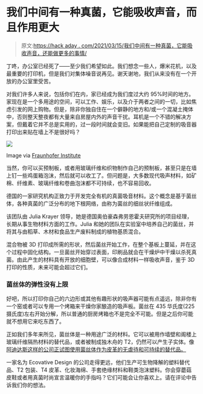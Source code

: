 # 我们中间有一种真菌，它能吸收声音，而且作用更大

> 原文:[https://hack aday . com/2021/03/15/我们中间有一种真菌，它能吸收声音，还能做更多的事情/](https://hackaday.com/2021/03/15/theres-a-fungus-among-us-that-absorbs-sound-and-does-much-more/)

丁咚，办公室已经死了——至少我们希望如此。我们想念一些人，爆米花机，以及最重要的打印机，但是我们对集体噪音说再见。谢天谢地，我们从来没有在一个开放的办公室里受苦。

对我们许多人来说，包括你们在内，家已经成为我们度过大约 95%时间的地方。家现在是一个多用途的空间，可以工作、娱乐，以及介于两者之间的一切，比如焦虑引发的网上购物。但是，除非你独自住在一个僻静的地方和/或一个混凝土掩体中，否则整天整夜都有大量来自房屋内外的声音干扰。耳机是一个不错的解决方案，但戴着它并不总是实用的，过一段时间就会变旧。如果能把自己定制的吸音器打印出来贴在墙上不是很好吗？

[![](../Images/0b870ae45c0bf38f67eacb1350144315.png)](https://hackaday.com/wp-content/uploads/2021/02/printed-fungus-cropped.jpg)

Image via [Fraunhofer Institute](https://www.springwise.com/sustainability-innovation/science/fungus-sound-absorber-fraunhofer-institute)

当然，你可以买预制板，或者用玻璃纤维和织物制作自己的预制板，甚至只是在墙上钉一些鸡蛋箱泡沫，然后就可以收工了。但问题是，大多数现代吸声材料，如矿棉、纤维素、玻璃纤维和卷曲泡沫都不可持续，也不容易回收。

德国的一家研究机构正致力于开发完全有机的真菌吸音材料。这个概念是基于菌丝体，各种真菌的广泛分布的地下根网络，由称为菌丝的细丝状纤维组成。

该团队由 Julia Krayer 领导，她是德国奥伯豪森弗劳恩霍夫研究所的项目经理，长期从事生物材料方面的工作。Julia 和她的团队在实验室中培养自己的菌丝，并将其与由稻草、木材和食品生产废料制成的植物基质混合。

混合物被 3D 打印成所需的形状，然后菌丝开始工作，在整个基板上蔓延，并在这个过程中固化结构。一旦菌丝开始穿过表面，印刷品就会在干燥炉中干燥以杀死真菌。由此产生的材料具有开放的细胞壁，可以像合成材料一样吸收声音，鉴于 3D 打印的性质，未来可能会超过它们。

### 菌丝体的弹性没有上限

好吧，所以打印你自己的六边形或其他有趣形状的吸声器可能有点遥远，除非你有一个窑或者可以专用一个烤箱来干燥你家酿造的吸声板。菌丝在 435 华氏度(225 摄氏度)左右开始分解，所以普通的厨房烤箱也不是完全不可能。但是之后你可能就不想用它来吃东西了。

正如我们多年来所见，菌丝体是一种用途广泛的材料。它可以被用作墙壁和阁楼上玻璃纤维隔热材料的替代品，或者被制成独木舟的 T2，仍然可以产生子实体。像[阿迪达斯这样的公司正试图使用菌丝体作为皮革的无虐待和可持续的替代品。](https://hackaday.com/2021/01/04/adidas-going-natural-with-mycelium-leather/)

一家名为 Ecovative Design 的公司走得更远，他们生产可生物降解的塑料替代品、T2 包装、T4 皮革、化妆海绵、手套绝缘材料和鞋类泡沫塑料。你会穿蘑菇皮鞋或者用真菌时尚宣言温暖你的手指吗？它们可能会让你喜欢上。请在评论中告诉我们你的想法。